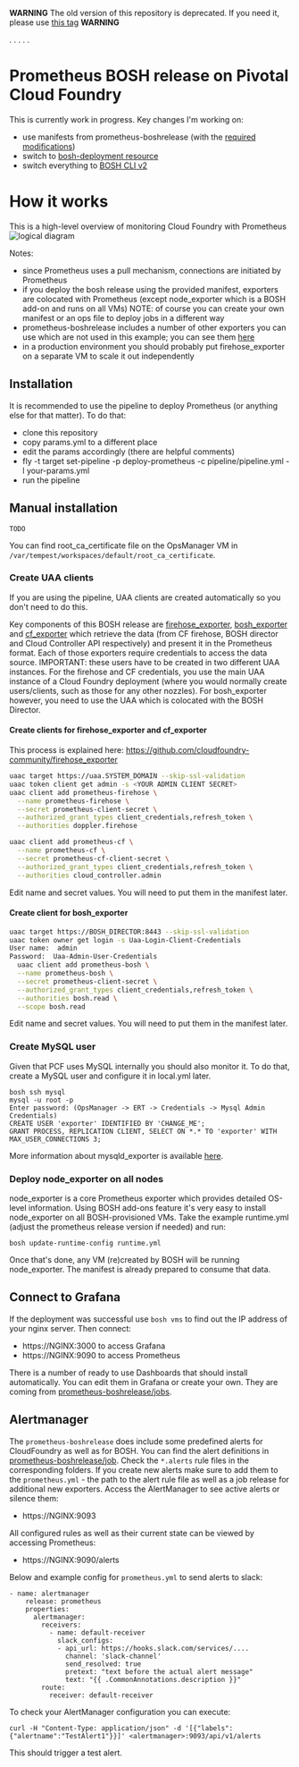 
**WARNING**
The old version of this repository is deprecated. If you need it, please use [this tag](https://github.com/pivotal-cf/prometheus-on-PCF/tree/74fba4b3401340278d9cb66b4a8076b328de37b8)
**WARNING**

.
.
.
.
.

# Prometheus BOSH release on Pivotal Cloud Foundry

This is currently work in progress. Key changes I'm working on:
- use manifests from prometheus-boshrelease (with the [required modifications](pcf-cloud-config-ops.yml))
- switch to [bosh-deployment resource](https://github.com/cloudfoundry/bosh-deployment-resource)
- switch everything to [BOSH CLI v2](https://github.com/cloudfoundry/bosh-cli)

# How it works
This is a high-level overview of monitoring Cloud Foundry with Prometheus
![logical diagram](https://github.com/mkuratczyk/prometheus-on-PCF/blob/master/docs/logical-diagram.png)

Notes:
* since Prometheus uses a pull mechanism, connections are initiated by Prometheus
* if you deploy the bosh release using the provided manifest, exporters are colocated with Prometheus (except node_exporter which is a BOSH add-on and runs on all VMs)
  NOTE: of course you can create your own manifest or an ops file to deploy jobs in a different way
* prometheus-boshrelease includes a number of other exporters you can use which are not used in this example; you can see them [here](https://github.com/cloudfoundry-community/prometheus-boshrelease/tree/master/manifests/operators)
* in a production environment you should probably put firehose_exporter on a separate VM to scale it out independently

## Installation
It is recommended to use the pipeline to deploy Prometheus (or anything else for that matter). To do that:
- clone this repository
- copy params.yml to a different place
- edit the params accordingly (there are helpful comments)
- fly -t target set-pipeline -p deploy-prometheus -c pipeline/pipeline.yml -l your-params.yml
- run the pipeline

## Manual installation

```
TODO
```

You can find root_ca_certificate file on the OpsManager VM in ```/var/tempest/workspaces/default/root_ca_certificate```.

### Create UAA clients
If you are using the pipeline, UAA clients are created automatically so you don't need to do this.

Key components of this BOSH release are [firehose_exporter](https://github.com/cloudfoundry-community/firehose_exporter),  [bosh_exporter](https://github.com/cloudfoundry-community/bosh_exporter) and [cf_exporter](https://github.com/cloudfoundry-community/cf_exporter/) which retrieve the data (from CF firehose, BOSH director and Cloud Controller API respectively) and present it in the Prometheus format. Each of those exporters require credentials to access the data source. IMPORTANT: these users have to be created in two different UAA instances. For the firehose and CF credentials, you use the main UAA instance of a Cloud Foundry deployment (where you would normally create users/clients, such as those for any other nozzles). For bosh_exporter however, you need to use the UAA which is colocated with the BOSH Director.

#### Create clients for firehose_exporter and cf_exporter
This process is explained here: https://github.com/cloudfoundry-community/firehose_exporter
```bash
uaac target https://uaa.SYSTEM_DOMAIN --skip-ssl-validation
uaac token client get admin -s <YOUR ADMIN CLIENT SECRET>
uaac client add prometheus-firehose \
  --name prometheus-firehose \
  --secret prometheus-client-secret \
  --authorized_grant_types client_credentials,refresh_token \
  --authorities doppler.firehose

uaac client add prometheus-cf \
  --name prometheus-cf \
  --secret prometheus-cf-client-secret \
  --authorized_grant_types client_credentials,refresh_token \
  --authorities cloud_controller.admin
```
Edit name and secret values. You will need to put them in the manifest later.

#### Create client for bosh_exporter
```bash
uaac target https://BOSH_DIRECTOR:8443 --skip-ssl-validation
uaac token owner get login -s Uaa-Login-Client-Credentials
User name:  admin
Password:  Uaa-Admin-User-Credentials
  uaac client add prometheus-bosh \
  --name prometheus-bosh \
  --secret prometheus-client-secret \
  --authorized_grant_types client_credentials,refresh_token \
  --authorities bosh.read \
  --scope bosh.read
```
Edit name and secret values. You will need to put them in the manifest later.

### Create MySQL user
Given that PCF uses MySQL internally you should also monitor it. To do that, create a MySQL user and configure it in local.yml later.
```
bosh ssh mysql
mysql -u root -p
Enter password: (OpsManager -> ERT -> Credentials -> Mysql Admin Credentials)
CREATE USER 'exporter' IDENTIFIED BY 'CHANGE_ME';
GRANT PROCESS, REPLICATION CLIENT, SELECT ON *.* TO 'exporter' WITH MAX_USER_CONNECTIONS 3;
```
More information about mysqld_exporter is available [here](https://github.com/prometheus/mysqld_exporter).

### Deploy node_exporter on all nodes
node_exporter is a core Prometheus exporter which provides detailed OS-level information. Using BOSH add-ons feature it's very easy to install node_exporter on all BOSH-provisioned VMs. Take the example runtime.yml (adjust the prometheus release version if needed) and run:
```
bosh update-runtime-config runtime.yml
```
Once that's done, any VM (re)created by BOSH will be running node_exporter. The manifest is already prepared to consume that data.

## Connect to Grafana
If the deployment was successful use ```bosh vms``` to find out the IP address of your nginx server. Then connect:
* https://NGINX:3000 to access Grafana
* https://NGINX:9090 to access Prometheus

There is a number of ready to use Dashboards that should install automatically. You can edit them in Grafana or create your own. They are coming from [prometheus-boshrelease/jobs](https://github.com/cloudfoundry-community/prometheus-boshrelease/tree/master/jobs).

## Alertmanager
The `prometheus-boshrelease` does include some predefined alerts for CloudFoundry as well as for BOSH. You can find the alert definitions in [prometheus-boshrelease/job](https://github.com/cloudfoundry-community/prometheus-boshrelease/tree/master/jobs). Check the `*.alerts` rule files in the corresponding folders. If you create new alerts make sure to add them to the `prometheus.yml` -  the path to the alert rule file as well as a job release for additional new exporters.
Access the AlertManager to see active alerts or silence them:
* https://NGINX:9093

All configured rules as well as their current state can be viewed by accessing Prometheus:
* https://NGINX:9090/alerts

Below and example config for `prometheus.yml` to send alerts to slack:
```
- name: alertmanager
    release: prometheus
    properties:
      alertmanager:
        receivers:
          - name: default-receiver
            slack_configs:
            - api_url: https://hooks.slack.com/services/....
              channel: 'slack-channel'
              send_resolved: true
              pretext: "text before the actual alert message"
              text: "{{ .CommonAnnotations.description }}"
        route:
          receiver: default-receiver
```
To check your AlertManager configuration you can execute:
```
curl -H "Content-Type: application/json" -d '[{"labels":{"alertname":"TestAlert1"}}]' <alertmanager>:9093/api/v1/alerts
```
This should trigger a test alert.
